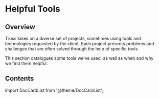 # Helpful Tools

## Overview

Truss takes on a diverse set of projects, sometimes using tools and technologies requested by the client.
Each project presents problems and challenges that are often solved through the help of specific tools.

This section catalogues some tools we've used, as well as when and why we find them helpful.

## Contents

import DocCardList from '@theme/DocCardList';

<DocCardList />